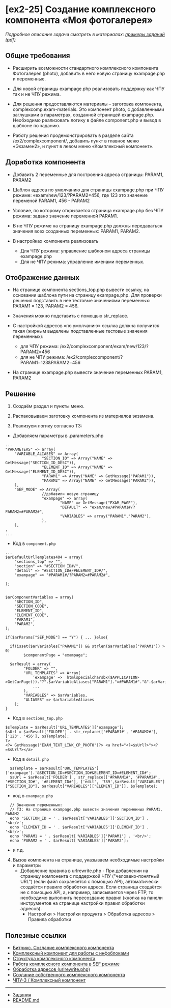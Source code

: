 # [ex2-25] Создание комплексного компонента «Моя фотогалерея»

*Подробное описание задачи смотреть в материалах: [примеры заданий (pdf)](../pubinfo/Ex2AllType.pdf)*

## Общие требования

* Расширить возможности стандартного комплексного компонента Фотогалерея (photo), добавить в него новую страницу exampage.php и переменные.

* Для новой страницы exampage.php реализовать поддержку как ЧПУ так и не ЧПУ режима.

* Для решения предоставляются материалы – заготовка компонента, complexcomp.exam-materials. Это компонент photo, с добавленными заглушками в параметрах, созданной страницей exampage.php. Необходимо реализовать логику в файле component.php и вывод в шаблоне по заданию.

* Работу решения продемонстрировать в разделе сайта /ex2/complexcomponent/, добавить пункт в главное меню «Экзамен2», и пункт в левом меню «Комплексный компонент».

## Доработка компонента

* Добавить 2 переменные для построения адреса страницы: PARAM1, PARAM2

* Шаблон адреса по умолчанию для страницы exampage.php при ЧПУ режиме: «exam/new/123/?PARAM2=456, где 123 это значение переменой PARAM1, 456 - PARAM2

* Условие, по которому открывается страница exampage.php без ЧПУ режима: задано значение переменной PARAM1.

* В не ЧПУ режиме на страницу exampage.php должны передаваться значения всех созданных переменных: PARAM1, PARAM2.

* В настройках компонента реализовать
    * Для ЧПУ режима: управление шаблоном адреса страницы exampage.php
    * Для не ЧПУ режима: управление именами переменных.

## Отображение данных

* На странице компонента sections_top.php вывести ссылку, на основании шаблона пути на страницу exampage.php. Для проверки решения подставить в нее тестовые значениями переменных: PARAM1 = 123, PARAM2 = 456.

* Значения можно подставить с помощью str_replace.

* С настройкой адресов «по умолчанию» ссылка должна получится такая (жирным выделены подставленные тестовые значения переменных):
    * для ЧПУ режима: /ex2/complexcomponent/exam/new/123/?PARAM2=456
    * для не ЧПУ режима: /ex2/complexcomponent/?PARAM1=123&PARAM2=456

* На странице exampage.php вывести значение переменных PARAM1, PARAM2

## Решение

1.  Создаём раздел и пункты меню.

2.  Распаковываем заготовку компонента из материалов экзамена.

3.  Реализуем логику согласно ТЗ:
* Добавляем параметры в .parameters.php
```injectablephp
...
"PARAMETERS" => array(
    "VARIABLE_ALIASES" => Array(
                "SECTION_ID" => Array("NAME" => GetMessage("SECTION_ID_DESC")),
                "ELEMENT_ID" => Array("NAME" => GetMessage("ELEMENT_ID_DESC")),
                "PARAM1" => Array("NAME" => GetMessage("PARAM1")),
                "PARAM2" => Array("NAME" => GetMessage("PARAM2")),
    ),
    "SEF_MODE" => Array(
                //добавили новую страницу
                "exampage" => array(
                        "NAME" => GetMessage("EXAM_PAGE"),
                        "DEFAULT" => "exam/new/#PARAM1#/?PARAM2=#PARAM2#",
                        "VARIABLES" => array("PARAM1","PARAM2"),
                ),      
    ),
,
...
```
* Код в `component.php`
```injectablephp
...
$arDefaultUrlTemplates404 = array(
	"sections_top" => "",
	"section" => "#SECTION_ID#/",
	"detail" => "#SECTION_ID#/#ELEMENT_ID#/",
    "exampage" => "#PARAM1#/?PARAM2=#PARAM2#",

);


$arComponentVariables = array(
	"SECTION_ID",
	"SECTION_CODE",
	"ELEMENT_ID",
	"ELEMENT_CODE",
	"PARAM1",
	"PARAM2",
);

if($arParams["SEF_MODE"] == "Y") { ... }else{

  if(isset($arVariables["PARAM1"]) && strlen($arVariables["PARAM1"]) > 0)
        $componentPage = "exampage";
        
  $arResult = array(
		"FOLDER" => "",
		"URL_TEMPLATES" => Array(
            'exampage' =>  htmlspecialcharsbx($APPLICATION->GetCurPage())."?".$arVariableAliases["PARAM1"]."=#PARAM1#"."&".$arVariableAliases["PARAM2"]."=#PARAM2#",
			...
		),
		"VARIABLES" => $arVariables,
		"ALIASES" => $arVariableAliases
	);
}
```
* Код в `sections_top.php`
```injectablephp
$sTemplate = $arResult['URL_TEMPLATES']['exampage'];
$sUrl = $arResult['FOLDER'] . str_replace(['#PARAM1#', '#PARAM2#'], ['123', '456'], $sTemplate);
?>
<?= GetMessage("EXAM_TEXT_LINK_CP_PHOTO")?> <a href="<?=$sUrl?>"><?=$sUrl?></a>

```
* Код в `detail.php`  
```injectablephp  
  $sTemplate = $arResult['URL_TEMPLATES']['exampage'].'&SECTION_ID=#SECTION_ID#&ELEMENT_ID=#ELEMENT_ID#';
  $sUrl = $arResult['FOLDER'] . str_replace(['#PARAM1#', '#PARAM2#', '#SECTION_ID#', '#ELEMENT_ID#'], ['edit', '789',$arResult["VARIABLES"]["SECTION_ID"], $arResult["VARIABLES"]["ELEMENT_ID"]], $sTemplate);
```
* код в `exampage.php`  
```injectablephp
  // Значения переменных:
  // ТЗ: На странице exampage.php вывести значения переменных PARAM1, PARAM2
  echo 'SECTION_ID = ' . $arResult['VARIABLES']['SECTION_ID'] . '<br/>';
  echo 'ELEMENT_ID = ' . $arResult['VARIABLES']['ELEMENT_ID'] . '<br/>';
  echo 'PARAM1 = ' . $arResult['VARIABLES']['PARAM1'] . '<br/>';
  echo 'PARAM2 = ' . $arResult['VARIABLES']['PARAM2'];
```
 
* и т.д.

4. Вызов компонента на странице, указываем необходимые настройки и параметры
    * Добавление правила в urlrewrite.php - При добавлении на страницу компонента с поддержкой ЧПУ ("человеко-понятный URL") (если файл сохраняется с помощью API), автоматически создаётся правило обработки адреса. Если страница создаётся не с помощью API, а, например, записывается через FTP, то необходимо выполнить пересоздание правил (кнопка на панели инструментов на странице настройки правил обработки адресов).
        * Настройки > Настройки продукта > Обработка адресов > Правила обработки

## Полезные ссылки

* [Битрикс. Создание комплексного компонента](https://tokmakov.msk.ru/blog/item/193)
* [Комплексный компонент для работы с инфоблоками](https://github.com/tokmakov/Bitrix)
* [Структура комплексного компонента](https://dev.1c-bitrix.ru/learning/course/?COURSE_ID=43&LESSON_ID=2749)
* [Работа комплексного компонента в SEF режиме](https://dev.1c-bitrix.ru/learning/course/index.php?COURSE_ID=43&LESSON_ID=3578)
* [Обработка адресов (urlrewrite.php)](https://dev.1c-bitrix.ru/api_help/main/general/urlrewrite.php)
* [Создание собственного комплексного компонента](https://academy.1c-bitrix.ru/education/?COURSE_ID=66&LESSON_ID=5890&LESSON_PATH=5863.5890)
* [ЧПУ-3 / Комплексный компонент](https://www.youtube.com/watch?v=AyRBmkKRT8g)

____
* [Задания](tasks.md)
* [README.md](../../README.md)